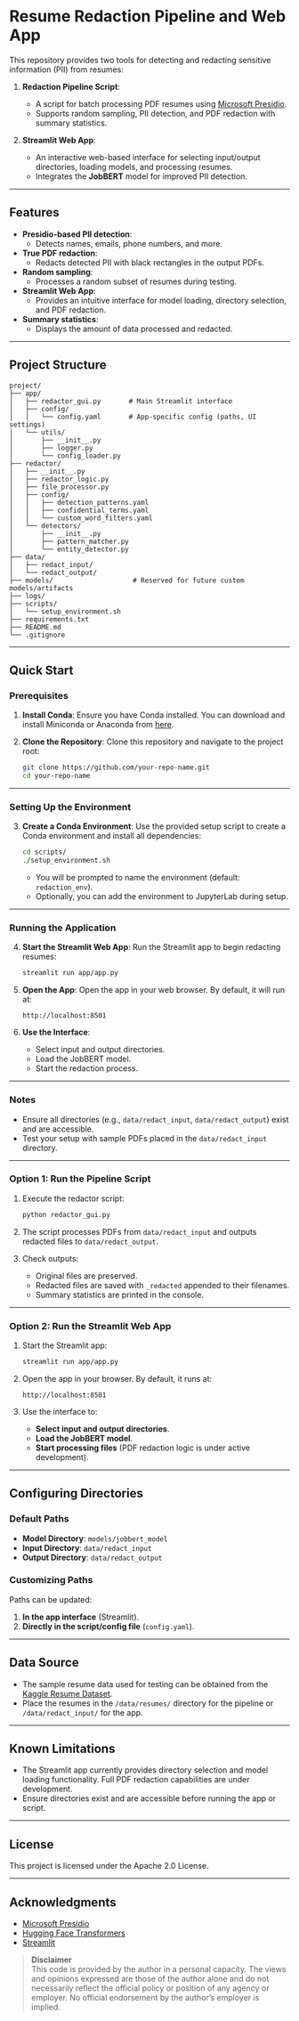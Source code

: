 # Resume Redaction Pipeline and Web App

This repository provides two tools for detecting and redacting sensitive information (PII) from resumes:

1. **Redaction Pipeline Script**:
   - A script for batch processing PDF resumes using [Microsoft Presidio](https://github.com/microsoft/presidio).
   - Supports random sampling, PII detection, and PDF redaction with summary statistics.

2. **Streamlit Web App**:
   - An interactive web-based interface for selecting input/output directories, loading models, and processing resumes.
   - Integrates the **JobBERT** model for improved PII detection.

---

## Features

- **Presidio-based PII detection**:
  - Detects names, emails, phone numbers, and more.
- **True PDF redaction**:
  - Redacts detected PII with black rectangles in the output PDFs.
- **Random sampling**:
  - Processes a random subset of resumes during testing.
- **Streamlit Web App**:
  - Provides an intuitive interface for model loading, directory selection, and PDF redaction.
- **Summary statistics**:
  - Displays the amount of data processed and redacted.

---

## Project Structure
```
project/
├── app/                       
│   ├── redactor_gui.py       # Main Streamlit interface
│   ├── config/               
│   │   └── config.yaml       # App-specific config (paths, UI settings)
│   └── utils/
│       ├── __init__.py
│       ├── logger.py         
│       └── config_loader.py  
├── redactor/
│   ├── __init__.py
│   ├── redactor_logic.py     
│   ├── file_processor.py     
│   ├── config/               
│   │   ├── detection_patterns.yaml
│   │   ├── confidential_terms.yaml
│   │   └── custom_word_filters.yaml
│   └── detectors/            
│       ├── __init__.py
│       ├── pattern_matcher.py
│       └── entity_detector.py
├── data/                     
│   ├── redact_input/         
│   └── redact_output/        
├── models/                    # Reserved for future custom models/artifacts
├── logs/                     
├── scripts/                  
│   └── setup_environment.sh  
├── requirements.txt          
├── README.md                 
└── .gitignore
```
---

## Quick Start

### Prerequisites

1. **Install Conda**:
   Ensure you have Conda installed. You can download and install Miniconda or Anaconda from [here](https://docs.conda.io/projects/conda/en/latest/user-guide/install/index.html).

2. **Clone the Repository**:
   Clone this repository and navigate to the project root:
   ```bash
   git clone https://github.com/your-repo-name.git
   cd your-repo-name
   ```

---

### Setting Up the Environment

3. **Create a Conda Environment**:
   Use the provided setup script to create a Conda environment and install all dependencies:
   ```bash
   cd scripts/
   ./setup_environment.sh
   ```
   - You will be prompted to name the environment (default: `redaction_env`).
   - Optionally, you can add the environment to JupyterLab during setup.

---

### Running the Application

4. **Start the Streamlit Web App**:
   Run the Streamlit app to begin redacting resumes:
   ```bash
   streamlit run app/app.py
   ```

5. **Open the App**:
   Open the app in your web browser. By default, it will run at:
   ```
   http://localhost:8501
   ```

6. **Use the Interface**:
   - Select input and output directories.
   - Load the JobBERT model.
   - Start the redaction process.

---

### Notes
- Ensure all directories (e.g., `data/redact_input`, `data/redact_output`) exist and are accessible.
- Test your setup with sample PDFs placed in the `data/redact_input` directory.

---

### Option 1: Run the Pipeline Script

1. Execute the redactor script:
   ```bash
   python redactor_gui.py
   ```

2. The script processes PDFs from `data/redact_input` and outputs redacted files to `data/redact_output`.

3. Check outputs:
   - Original files are preserved.
   - Redacted files are saved with `_redacted` appended to their filenames.
   - Summary statistics are printed in the console.

---

### Option 2: Run the Streamlit Web App

1. Start the Streamlit app:
   ```bash
   streamlit run app/app.py
   ```

2. Open the app in your browser. By default, it runs at:
   ```
   http://localhost:8501
   ```

3. Use the interface to:
   - **Select input and output directories**.
   - **Load the JobBERT model**.
   - **Start processing files** (PDF redaction logic is under active development).

---

## Configuring Directories

### Default Paths
- **Model Directory**: `models/jobbert_model`
- **Input Directory**: `data/redact_input`
- **Output Directory**: `data/redact_output`

### Customizing Paths
Paths can be updated:
1. **In the app interface** (Streamlit).
2. **Directly in the script/config file** (`config.yaml`).

---

## Data Source

- The sample resume data used for testing can be obtained from the [Kaggle Resume Dataset](https://www.kaggle.com/datasets/snehaanbhawal/resume-dataset).
- Place the resumes in the `/data/resumes/` directory for the pipeline or `/data/redact_input/` for the app.

---

## Known Limitations

- The Streamlit app currently provides directory selection and model loading functionality. Full PDF redaction capabilities are under development.
- Ensure directories exist and are accessible before running the app or script.

---

## License

This project is licensed under the Apache 2.0 License.

---

## Acknowledgments

- [Microsoft Presidio](https://github.com/microsoft/presidio)
- [Hugging Face Transformers](https://huggingface.co/docs/transformers)
- [Streamlit](https://streamlit.io/)

> **Disclaimer**  
> This code is provided by the author in a personal capacity. The views and opinions expressed are those of the author alone and do not necessarily reflect the official policy or position of any agency or employer. No official endorsement by the author’s employer is implied.

